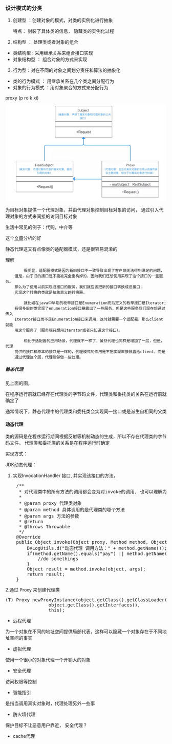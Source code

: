 
### 设计模式的分类
1. 创建型 ：创建对象的模式，对类的实例化进行抽象

   特点：
封装了具体类的信息，
隐藏类的实例化过程

2. 结构型 ： 处理类或者对象的组合

* 类结构型 : 采用继承关系来组合接口实现
* 对象结构型 ： 组合对象的方式来实现

3. 行为型：对在不同的对象之间划分责任和算法的抽象化

* 类的行为模式 ： 用继承关系在几个类之间分配行为
* 对象的行为模式 ：用对象聚合的方式来分配行为

proxy (p ro k xi)

![](https://github.com/fumeidonga/markdownPic/blob/master/designmodel/proxy.jpg?raw=true)

为目标对象提供一个代理对象，并由代理对象控制目标对象的访问，
通过引入代理对象的方式来间接的访问目标对象

生活中常见的例子：代购，中介等

这个[文章](https://www.zhihu.com/question/20794107/answer/151028753)分析的好

静态代理这又有点像类的适配器模式，还是很容易混淆的

理解

            很明显，适配器模式是因为新旧接口不一致导致出现了客户端无法得到满足的问题，
        但是，由于旧的接口是不能被完全重构掉的，因为我们还想使用实现了这个接口的一些服务。
        那么为了使用以前实现旧接口的服务，我们就应该把新的接口转换成旧接口；
        实现这个转换的类就是抽象意义的转换器。

            就比如在java中早期的枚举接口是Enumeration而后定义的枚举接口是Iterator;
        有很多旧的类实现了enumeration接口暴露出了一些服务，但是这些服务我们现在想通过传入
        Iterator接口而不是Enumeration接口来调用，这时就需要一个适配器，那么client就能
        用这个服务了（服务端只想用Iterator或者只知道这个接口）。

            相比于适配器的应用场景，代理就不一样了，虽然代理也同样是增加了一层，但是，代理
        提供的接口和原本的接口是一样的，代理模式的作用是不把实现直接暴露给client，而是
        通过代理这个层，代理能够做一些处理。

##### 静态代理
见上面的图，

在程序运行前就已经存在代理类的字节码文件，代理类和委托类的关系在运行前就确定了

通常情况下，静态代理中的代理类和委托类会实现同一接口或是派生自相同的父类

#### 动态代理
类的源码是在程序运行期间根据反射等机制动态的生成，所以不存在代理类的字节码文件。
代理类和委托类的关系是在程序运行时确定

实现方式：

JDK动态代理：

1. 实现InvocationHandler 接口, 并实现该接口的方法，
<pre>
    /**
     * 对代理类中的所有方法的调用都会变为对invoke的调用, 也可以理解为一个拦截器
     *
     * @param proxy 代理类对象
     * @param method 具体调用的是代理类的哪个方法
     * @param args 方法的参数
     * @return
     * @throws Throwable
     */
    @Override
    public Object invoke(Object proxy, Method method, Object[] args) throws Throwable {
        DVLogUtils.d("动态代理 调用方法：" + method.getName());
        if(method.getName().equals("pay") || method.getName().equals("buy")) {
            //do somethings
        }
        Object result = method.invoke(object, args);
        return result;
    }
</pre>

2.通过 Proxy 来创建代理类
<pre>
(T) Proxy.newProxyInstance(object.getClass().getClassLoader(),
                object.getClass().getInterfaces(),
                this);
</pre>


* 远程代理

为一个对象在不同的地址空间提供局部代表，这样可以隐藏一个对象存在于不同地址空间的事实

* 虚拟代理

使用一个很小的对象代理一个开销大的对象

* 安全代理

访问权限等控制

* 智能指引

是指当调用真实对象时，代理处理另外一些事

* 防火墙代理

保护目标不让恶意用户靠近，  安全代理？

* cache代理







